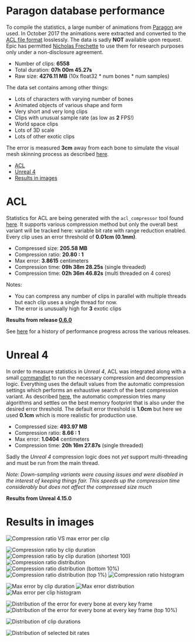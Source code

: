 # Paragon database performance

To compile the statistics, a large number of animations from [Paragon](https://www.epicgames.com/paragon) are used.
In October 2017 the animations were extracted and converted to the [ACL file format](the_acl_file_format.md) losslessly. The data is sadly **NOT** available upon request.
Epic has permitted [Nicholas Frechette](https://github.com/nfrechette) to use them for research purposes only under a non-disclosure agreement.

*  Number of clips: **6558**
*  Total duration: **07h 00m 45.27s**
*  Raw size: **4276.11 MB** (10x float32 * num bones * num samples)

The data set contains among other things:

*  Lots of characters with varying number of bones
*  Animated objects of various shape and form
*  Very short and very long clips
*  Clips with unusual sample rate (as low as **2** FPS!)
*  World space clips
*  Lots of 3D scale
*  Lots of other exotic clips

The error is measured **3cm** away from each bone to simulate the visual mesh skinning process as described [here](error_metrics.md).

*  [ACL](paragon_performance.md#acl)
*  [Unreal 4](paragon_performance.md#unreal-4)
*  [Results in images](paragon_performance.md#results-in-images)

# ACL

Statistics for ACL are being generated with the `acl_compressor` tool found [here](../tools/acl_compressor). It supports various compression method but only the overall best variant will be tracked here: variable bit rate with range reduction enabled. Every clip uses an error threshold of **0.01cm (0.1mm)**.

*  Compressed size: **205.58 MB**
*  Compression ratio: **20.80 : 1**
*  Max error: **3.8615** centimeters
*  Compression time: **09h 38m 28.25s** (single threaded)
*  Compression time: **02h 36m 46.82s** (multi threaded on 4 cores)

Notes:

*  You can compress any number of clips in parallel with multiple threads but each clip uses a single thread for now.
*  The error is unusually high for **3** exotic clips

**Results from release [0.6.0](https://github.com/nfrechette/acl/releases/tag/v0.6.0)**

See [here](paragon_performance_history.md) for a history of performance progress across the various releases.

# Unreal 4

In order to measure statistics in *Unreal 4*, ACL was integrated along with a small [commandlet](../tools/ue4_stats_dump) to run the necessary compression and decompression logic. Everything uses the default values from the automatic compression settings which performs an exhaustive search of the best compression variant. As described [here](http://nfrechette.github.io/2017/01/11/anim_compression_unreal4/), the automatic compression tries many algorithms and settles on the best memory footprint that is also under the desired error threshold. The default error threshold is **1.0cm** but here we used **0.1cm** which is more realistic for production use.

*  Compressed size: **493.97 MB**
*  Compression ratio: **8.66 : 1**
*  Max error: **1.0404** centimeters
*  Compression time: **20h 16m 27.87s** (single threaded)

Sadly the *Unreal 4* compression logic does not *yet* support multi-threading and must be run from the main thread.

*Note: Down-sampling variants were causing issues and were disabled in the interest of keeping things fair. This speeds up the compression time considerably but does not affect the compressed size much*

**Results from Unreal 4.15.0**

# Results in images

![Compression ratio VS max error per clip](images/acl_paragon_compression_ratio_vs_max_error.png)


![Compression ratio by clip duration](images/acl_paragon_compression_ratio_by_duration.png)
![Compression ratio by clip duration (shortest 100)](images/acl_paragon_compression_ratio_by_duration_shortest_100.png)
![Compression ratio distribution](images/acl_paragon_compression_ratio_distribution.png)
![Compression ratio distribution (bottom 10%)](images/acl_paragon_compression_ratio_distribution_bottom_10.png)
![Compression ratio distribution (top 1%)](images/acl_paragon_compression_ratio_distribution_top_1.png)
![Compression ratio histogram](images/acl_paragon_compression_ratio_histogram.png)


![Max error by clip duration](images/acl_paragon_max_clip_error_by_duration.png)
![Max error distribution](images/acl_paragon_max_error_distribution.png)
![Max error per clip histogram](images/acl_paragon_max_error_histogram.png)


![Distribution of the error for every bone at every key frame](images/acl_paragon_exhaustive_error.png)
![Distribution of the error for every bone at every key frame (top 10%)](images/acl_paragon_exhaustive_error_top_10.png)

![Distribution of clip durations](images/acl_paragon_clip_durations.png)

![Distribution of selected bit rates](images/acl_paragon_bit_rates.png)
